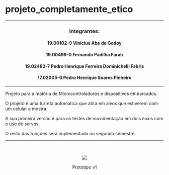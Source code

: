 <h1>projeto_completamente_etico</h1>

<hr>
<h3 align="center">Integrantes:</h3>

<h4 align="center">19.00102-9 Vinicius Abe de Godoy </h4>
<h4 align="center">19.00499-0 Fernando Padilha Farah </h4>
<h4 align="center">19.02482-7 Pedro Henrique Ferreira Dominichelli Fabris</h4>
<h4 align="center">17.02005-0 Pedro Henrique Soares Pinheiro</h4>

<hr>

Projeto para a matéria de Microcontroladores e dispositivos embarcados.

O projeto é uma turreta automatica que atira em alvos que estiverem com um celular a mostra.

A sua primeira versão é para os testes de movimentação em dois eixos com o uso de servos.

O resto das funções será implementado no segundo semestre.

<hr><br>
<p align="center"><img src="https://media0.giphy.com/media/2EsTvCgsu7f8elN6Vw/giphy.gif?cid=790b761184322891491c7c6e40043d4a1727378b0ed920b8&rid=giphy.gif&ct=g" align="center"></p>
<p align="center">Prototipo v1</p>

